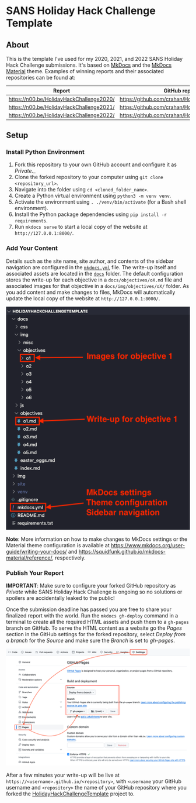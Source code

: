 # SANS Holiday Hack Challenge Template

## About

This is the template I've used for my 2020, 2021, and 2022 SANS Holiday Hack Challenge submissions. It's based on [MkDocs](https://www.mkdocs.org) and the [MkDocs Material](https://squidfunk.github.io/mkdocs-material/) theme. Examples of winning reports and their associated repositories can be found at:

| Report                                   | GitHub repository                                  |
| ---------------------------------------- | -------------------------------------------------- |
| https://n00.be/HolidayHackChallenge2020/ | https://github.com/crahan/HolidayHackChallenge2020 |
| https://n00.be/HolidayHackChallenge2021/ | https://github.com/crahan/HolidayHackChallenge2021 |
| https://n00.be/HolidayHackChallenge2022/ | https://github.com/crahan/HolidayHackChallenge2022 |

## Setup

### Install Python Environment

1. Fork this repository to your own GitHub account and configure it as _Private_._
2. Clone the forked repository to your computer using `git clone <repository_url>`.
3. Navigate into the folder using `cd <cloned_folder_name>`.
4. Create a Python virtual environment using `python3 -m venv venv`.
5. Activate the environment using `. ./venv/bin/activate` (for a Bash shell environment).
6. Install the Python package dependencies using `pip install -r requirements`.
7. Run `mkdocs serve` to start a local copy of the website at `http://127.0.0.1:8000/`.

### Add Your Content

Details such as the site name, site author, and contents of the sidebar navigation are configured in the [`mkdocs.yml`](mkdocs.yml) file. The write-up itself and associated assets are located in the [`docs`](docs/) folder. The default configuration stores the write-up for each objective in a `docs/objectives/oX.md` file and associated images for that objective in a `docs/img/objectives/oX/` folder. As you add content and make changes to files, MkDocs will automatically update the local copy of the website at `http://127.0.0.1:8000/`.

![Files](./img/files.png)

**Note**: More information on how to make changes to MkDocs settings or the Material theme configuration is available at https://www.mkdocs.org/user-guide/writing-your-docs/ and https://squidfunk.github.io/mkdocs-material/reference/, respectively.

### Publish Your Report

**IMPORTANT**: Make sure to configure your forked GitHub repository as _Private_ while SANS Holiday Hack Challenge is ongoing so no solutions or spoilers are accidentally leaked to the public!

Once the submission deadline has passed you are free to share your finalized report with the world. Run the `mkdocs gh-deploy` command in a terminal to create all the required HTML assets and push them to a `gh-pages` branch on GitHub. To serve the HTML content as a website go the _Pages_ section in the GitHub settings for the forked repository, select _Deploy from a branch_ for the _Source_ and make sure the _Branch_ is set to _gh-pages_.

![GitHub Settings](./img/github_settings.png)

After a few minutes your write-up will be live at `https://<username>.github.io/<repository>`, with `<username` your GitHub username and `<repository>` the name of your GitHub repository where you forked the [HolidayHackChallengeTemplate](https://github.com/crahan/HolidayHackChallenge2020/) project to.
